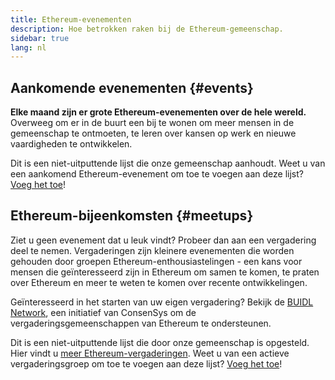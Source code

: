 ```yaml
---
title: Ethereum-evenementen
description: Hoe betrokken raken bij de Ethereum-gemeenschap.
sidebar: true
lang: nl
---
```


## Aankomende evenementen {#events}

**Elke maand zijn er grote Ethereum-evenementen over de hele wereld.** Overweeg om er in de buurt een bij te wonen om meer mensen in de gemeenschap te ontmoeten, te leren over kansen op werk en nieuwe vaardigheden te ontwikkelen.

<UpcomingEventsList/>

Dit is een niet-uitputtende lijst die onze gemeenschap aanhoudt. Weet u van een aankomend Ethereum-evenement om toe te voegen aan deze lijst? [Voeg het toe](https://github.com/ethereum/ethereum-org-website/blob/dev/src/data/community-events.json)!

## Ethereum-bijeenkomsten {#meetups}

Ziet u geen evenement dat u leuk vindt? Probeer dan aan een vergadering deel te nemen. Vergaderingen zijn kleinere evenementen die worden gehouden door groepen Ethereum-enthousiastelingen - een kans voor mensen die geïnteresseerd zijn in Ethereum om samen te komen, te praten over Ethereum en meer te weten te komen over recente ontwikkelingen.

<MeetupList />

Geïnteresseerd in het starten van uw eigen vergadering? Bekijk de [BUIDL Network](https://consensys.net/developers/buidlnetwork/), een initiatief van ConsenSys om de vergaderingsgemeenschappen van Ethereum te ondersteunen.

Dit is een niet-uitputtende lijst die door onze gemeenschap is opgesteld. Hier vindt u [meer Ethereum-vergaderingen](https://www.meetup.com/topics/ethereum/). Weet u van een actieve vergaderingsgroep om toe te voegen aan deze lijst? [Voeg het toe](https://github.com/ethereum/ethereum-org-website/blob/dev/src/data/community-meetups.json)!
